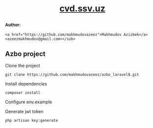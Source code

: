 # <p align="center"><a href="https://cvd.ssv.uz" target="_blank"> cvd.ssv.uz </a></p>

### <sub align="center">Author: 
    <a href="https://github.com/makhmudovazeez">Makhmudov Azizbek</a>
    <azeezmakhmudov@gmail.com></sub>

## Azbo project

Clone the project
```` 
git clone https://github.com/makhmudovazeez/azbo_laravel8.git
````

Install dependencies
```` 
composer install
````

Configure env.example

Generate jwt token

```` 
php artisan key:generate
````

